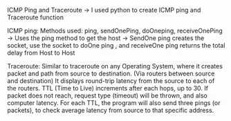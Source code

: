 ICMP Ping and Traceroute
-> I used python to create ICMP ping and Traceroute function

ICMP ping:
Methods used: ping, sendOnePing, doOneping, receiveOnePing
-> Uses the ping method to get the host
-> SendOne ping creates the socket, use the socket to doOne ping , and receiveOne ping returns the total delay from Host to Host

Traceroute:
Similar to traceroute on any Operating System, where it creates packet and path from source to destination. (Via routers between source and destination)
It displays round-trip latency from the source to each of the routers.
TTL (Time to Live) increments after each hops, up to 30. If packet does not reach, request type (timeout) will be thrown, and also computer latency.
For each TTL, the program will also send three pings (or packets), to check average latency from source to that specific address.